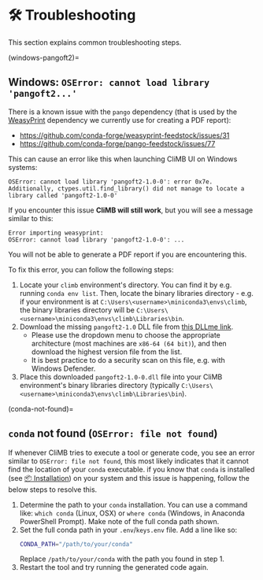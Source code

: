 # 🛠️ Troubleshooting

This section explains common troubleshooting steps.

(windows-pangoft2)=
## Windows: `OSError: cannot load library 'pangoft2...'`
There is a known issue with the `pango` dependency (that is used by the [WeasyPrint](https://github.com/Kozea/WeasyPrint) dependency we currently use for creating a PDF report):
* https://github.com/conda-forge/weasyprint-feedstock/issues/31
* https://github.com/conda-forge/pango-feedstock/issues/77

This can cause an error like this when launching CliMB UI on Windows systems:
```
OSError: cannot load library 'pangoft2-1.0-0': error 0x7e. Additionally, ctypes.util.find_library() did not manage to locate a library called 'pangoft2-1.0-0'
```

If you encounter this issue **CliMB will still work**, but you will see a message similar to this:
```
Error importing weasyprint:
OSError: cannot load library 'pangoft2-1.0-0': ...
```
You will not be able to generate a PDF report if you are encountering this. 

To fix this error, you can follow the following steps:
1. Locate your `climb` environment's directory. You can find it by e.g. running `conda env list`. Then, locate the binary libraries directory - e.g. if your environment is at `C:\Users\<username>\miniconda3\envs\climb`, the binary libraries directory will be `C:\Users\<username>\miniconda3\envs\climb\Libraries\bin`.
2. Download the missing `pangoft2-1.0` DLL file from [this DLLme link](https://www.dllme.com/dll/files/pangoft2-1_0-0/versions?sort=version&arch=0x8664).
    * Please use the dropdown menu to choose the appropriate architecture (most machines are `x86-64 (64 bit)`), and then download the highest version file from the list.
    * It is best practice to do a security scan on this file, e.g. with Windows Defender.
3. Place this downloaded `pangoft2-1.0-0.dll` file into your CliMB environment's binary libraries directory (typically `C:\Users\<username>\miniconda3\envs\climb\Libraries\bin`).

(conda-not-found)=
## `conda` not found (`OSError: file not found`)
If whenever CliMB tries to execute a tool or generate code, you see an error similar to `OSError: file not found`, this most likely indicates that it cannot find the location of your `conda` executable. if you know that `conda` is installed (see [📦 Installation](installation.md#set-up-the-conda-environments)) on your system and this issue is happening, follow the below steps to resolve this.

1. Determine the path to your `conda` installation. You can use a command like: `which conda` (Linux, OSX) or
`where conda` (Windows, in Anaconda PowerShell Prompt). Make note of the full conda path shown.
2. Set the full conda path in your `.env`/`keys.env` file. Add a line like so:
    ```bash
    CONDA_PATH="/path/to/your/conda"
    ```
    Replace `/path/to/your/conda` with the path you found in step 1.
3. Restart the tool and try running the generated code again.
